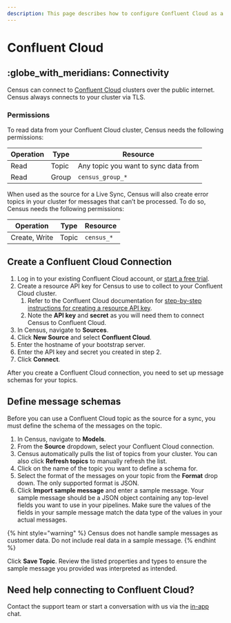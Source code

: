 ```yaml
---
description: This page describes how to configure Confluent Cloud as a source for Census.
---
```


# Confluent Cloud

## :globe\_with\_meridians: Connectivity

Census can connect to [Confluent Cloud](https://www.confluent.io/confluent-cloud/?utm\_campaign=tm.pmm\_cd.2023\_partner\_cwc\_census\_generic\&utm\_source=census\&utm\_medium=partnerref) clusters over the public internet. Census always connects to your cluster via TLS.

### Permissions

To read data from your Confluent Cloud cluster, Census needs the following permissions:

| Operation | Type  | Resource                             |
| --------- | ----- | ------------------------------------ |
| Read      | Topic | Any topic you want to sync data from |
| Read      | Group | `census_group_*`                     |

When used as the source for a Live Sync, Census will also create error topics in your cluster for messages that can’t be processed. To do so, Census needs the following permissions:

| Operation     | Type  | Resource   |
| ------------- | ----- | ---------- |
| Create, Write | Topic | `census_*` |

## Create a Confluent Cloud Connection

1. Log in to your existing Confluent Cloud account, or [start a free trial](https://www.confluent.io/confluent-cloud/tryfree/?utm\_campaign=tm.pmm\_cd.2023\_partner\_cwc\_census\_tryfree\&utm\_source=census\&utm\_medium=partnerref).
2. Create a resource API key for Census to use to collect to your Confluent Cloud cluster.
   1. Refer to the Confluent Cloud documentation for [step-by-step instructions for creating a resource API key](https://docs.confluent.io/cloud/current/access-management/authenticate/api-keys/api-keys.html#resource-api-keys).
   2. Note the **API key** and **secret** as you will need them to connect Census to Confluent Cloud.
3. In Census, navigate to **Sources**.
4. Click **New Source** and select **Confluent Cloud**.
5. Enter the hostname of your bootstrap server.
6. Enter the API key and secret you created in step 2.
7. Click **Connect**.

After you create a Confluent Cloud connection, you need to set up message schemas for your topics.

## Define message schemas

Before you can use a Confluent Cloud topic as the source for a sync, you must define the schema of the messages on the topic.

1. In Census, navigate to **Models**.
2. From the **Source** dropdown, select your Confluent Cloud connection.
3. Census automatically pulls the list of topics from your cluster. You can also click **Refresh topics** to manually refresh the list.
4. Click on the name of the topic you want to define a schema for.
5. Select the format of the messages on your topic from the **Format** drop down. The only supported format is JSON.
6. Click **Import sample message** and enter a sample message. Your sample message should be a JSON object containing any top-level fields you want to use in your pipelines. Make sure the values of the fields in your sample message match the data type of the values in your actual messages.&#x20;

{% hint style="warning" %}
Census does not handle sample messages as customer data. Do not include real data in a sample message.
{% endhint %}

Click **Save Topic**. Review the listed properties and types to ensure the sample message you provided was interpreted as intended.

## Need help connecting to Confluent Cloud?

Contact the support team or start a conversation with us via the [in-app](https://app.getcensus.com) chat.
